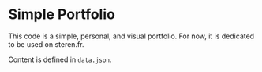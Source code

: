 # Simple Portfolio

This code is a simple, personal, and visual portfolio.
For now, it is dedicated to be used on steren.fr.

Content is defined in `data.json`.
